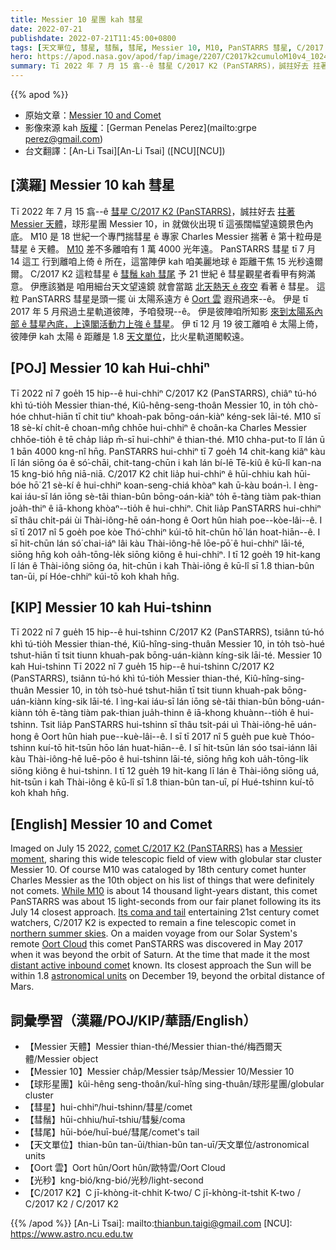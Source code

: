 ```yaml
---
title: Messier 10 星團 kah 彗星
date: 2022-07-21
publishdate: 2022-07-21T11:45:00+0800
tags: [天文單位, 彗星, 彗鬚, 彗尾, Messier 10, M10, PanSTARRS 彗星, C/2017 K2 彗星, Oort 雲, 土星, 火星, 光秒]
hero: https://apod.nasa.gov/apod/fap/image/2207/C2017k2cumuloM10v4_1024.jpg
summary: Tī 2022 年 7 月 15 翕--ê 彗星 C/2017 K2 (PanSTARRS)，誠拄好去 拄著 Messier 天體，球形星團 Messier 10，in 就做伙出現 tī 這張闊幅望遠鏡景色內底。
---
```


{{% apod %}}

- 原始文章：[Messier 10 and Comet](https://apod.nasa.gov/apod/ap220721.html)
- 影像來源 kah [版權][copyright]：[German Penelas Perez](mailto:grpe perez@gmail.com)
- 台文翻譯：[An-Li Tsai][An-Li Tsai] ([NCU][NCU])

## [漢羅] Messier 10 kah 彗星
Tī 2022 年 7 月 15 翕--ê [彗星 C/2017 K2 (PanSTARRS)][comet C/2017 K2 (PanSTARRS)]，誠拄好去 [拄著 Messier 天體][Messier moment]，球形星團 Messier 10，in 就做伙出現 tī 這張闊幅望遠鏡景色內底。
M10 是 18 世紀一个專門揣彗星 ê 專家 Charles Messier 揣著 ê 第十粒毋是彗星 ê 天體。
[M10][While M10] 差不多離咱有 1 萬 4000 光年遠。
PanSTARRS 彗星 tī 7 月 14 這工 行到離咱上倚 ê 所在，這當陣伊 kah 咱美麗地球 ê 距離干焦 15 光秒遠爾爾。
C/2017 K2 這粒彗星 ê [彗鬚 kah 彗尾][Its coma and tail t] 予 21 世紀 ê 彗星觀星者看甲有夠滿意。
伊應該猶是 咱用細台天文望遠鏡 就會當踮 [北天熱天 ê 夜空][northern summer skies] 看著 ê 彗星。
這粒 PanSTARRS 彗星是頭一擺 ùi 太陽系遠方 ê [Oort 雲][Oort Cloud] 遐飛過來--ê。
伊是 tī 2017 年 5 月飛過土星軌道彼陣，予咱發現--ê。
伊是彼陣咱所知影 [來到太陽系內部 ê 彗星內底，上遠閣活動力上強 ê 彗星][distant active inbound comet]。
伊 tī 12 月 19 彼工離咱 ê 太陽上倚，彼陣伊 kah 太陽 ê 距離是 1.8 [天文單位][astronomical units]，比火星軌道閣較遠。

## [POJ] Messier 10 kah Hui-chhiⁿ
Tī 2022 nî 7 goe̍h 15 hip--ê hui-chhiⁿ C/2017 K2 (PanSTARRS), chiâⁿ tú-hó khì tú-tio̍h Messier thian-thé, Kiû-hêng-seng-thoân Messier 10, in to̍h chò-hóe chhut-hiān tī chit tiuⁿ khoah-pak bōng-oán-kiàⁿ kéng-sek lāi-té.
M10 sī 18 sè-kí chi̍t-ê choan-mn̂g chhōe hui-chhiⁿ ê choân-ka Charles Messier chhōe-tio̍h ê tē cha̍p lia̍p m̄-sī hui-chhiⁿ ê thian-thé.
M10 chha-put-to lî lán ū 1 bān 4000 kng-nî hn̄g.
PanSTARRS hui-chhiⁿ tī 7 goe̍h 14 chit-kang kiâⁿ kàu lī lán siōng óa ê só͘-chāi, chit-tang-chūn i kah lán bí-lē Tē-kiû ê kū-lî kan-na 15 kng-bió hn̄g niā-niā.
C/2017 K2 chit lia̍p hui-chhiⁿ ê hūi-chhiu kah hūi-bóe hō͘ 21 sè-kí ê hui-chhiⁿ koan-seng-chiá khòaⁿ kah ū-kàu boán-ì.
I èng-kai iáu-sī lán iōng sè-tâi thian-bûn bōng-oán-kiàⁿ to̍h ē-tàng tiàm pak-thian joa̍h-thiⁿ ê iā-khong khòaⁿ--tio̍h ê hui-chhiⁿ.
Chit lia̍p PanSTARRS hui-chhiⁿ sī thâu chi̍t-pái ùi Thài-iông-hē oán-hong ê Oort hûn hiah poe--kòe-lâi--ê.
I sī tī 2017 nî 5 goe̍h poe kòe Thó͘-chhiⁿ kúi-tō hit-chūn hō͘ lán hoat-hiān--ê.
I sī hit-chūn lán só͘ chai-iáⁿ lâi kàu Thài-iông-hē lōe-pō͘ ê hui-chhiⁿ lāi-té, siōng hn̄g koh oa̍h-tōng-le̍k siōng kiông ê hui-chhiⁿ.
I tī 12 goe̍h 19 hit-kang lī lán ê Thài-iông siōng óa, hit-chūn i kah Thài-iông ê kū-lî sī 1.8 thian-bûn tan-ūi, pí Hóe-chhiⁿ kúi-tō koh khah hn̄g.


## [KIP] Messier 10 kah Hui-tshinn
Tī 2022 nî 7 gue̍h 15 hip--ê hui-tshinn C/2017 K2 (PanSTARRS), tsiânn tú-hó khì tú-tio̍h Messier thian-thé, Kiû-hîng-sing-thuân Messier 10, in to̍h tsò-hué tshut-hiān tī tsit tiunn khuah-pak bōng-uán-kiànn kíng-sik lāi-té.
Messier 10 kah Hui-tshinn
Tī 2022 nî 7 gue̍h 15 hip--ê hui-tshinn C/2017 K2 (PanSTARRS), tsiânn tú-hó khì tú-tio̍h Messier thian-thé, Kiû-hîng-sing-thuân Messier 10, in to̍h tsò-hué tshut-hiān tī tsit tiunn khuah-pak bōng-uán-kiànn kíng-sik lāi-té.
I ìng-kai iáu-sī lán iōng sè-tâi thian-bûn bōng-uán-kiànn to̍h ē-tàng tiàm pak-thian jua̍h-thinn ê iā-khong khuànn--tio̍h ê hui-tshinn.
Tsit lia̍p PanSTARRS hui-tshinn sī thâu tsi̍t-pái uì Thài-iông-hē uán-hong ê Oort hûn hiah pue--kuè-lâi--ê.
I sī tī 2017 nî 5 gue̍h pue kuè Thóo-tshinn kuí-tō hit-tsūn hōo lán huat-hiān--ê.
I sī hit-tsūn lán sóo tsai-iánn lâi kàu Thài-iông-hē luē-pōo ê hui-tshinn lāi-té, siōng hn̄g koh ua̍h-tōng-li̍k siōng kiông ê hui-tshinn.
I tī 12 gue̍h 19 hit-kang lī lán ê Thài-iông siōng uá, hit-tsūn i kah Thài-iông ê kū-lî sī 1.8 thian-bûn tan-uī, pí Hué-tshinn kuí-tō koh khah hn̄g.

## [English] Messier 10 and Comet

Imaged on July 15 2022, [comet C/2017 K2 (PanSTARRS)][comet C/2017 K2 (PanSTARRS)] has a [Messier moment][Messier moment], sharing this wide telescopic field of view with globular star cluster Messier 10.
Of course M10 was cataloged by 18th century comet hunter Charles Messier as the 10th object on his list of things that were definitely not comets.
[While M10][While M10] is about 14 thousand light-years distant, this comet PanSTARRS was about 15 light-seconds from our fair planet following its its July 14 closest approach.
[Its coma and tail][Its coma and tail e] entertaining 21st century comet watchers, C/2017 K2 is expected to remain a fine telescopic comet in [northern summer skies][northern summer skies].
On a maiden voyage from our Solar System's remote [Oort Cloud][Oort Cloud] this comet PanSTARRS was discovered in May 2017 when it was beyond the orbit of Saturn.
At the time that made it the most [distant active inbound comet][distant active inbound comet] known.
Its closest approach the Sun will be within 1.8 [astronomical units][astronomical units] on December 19, beyond the orbital distance of Mars.

## 詞彙學習（漢羅/POJ/KIP/華語/English）
- 【Messier 天體】Messier thian-thé/Messier thian-thé/梅西爾天體/Messier object
- 【Messier 10】Messier cha̍p/Messier tsa̍p/Messier 10/Messier 10
- 【球形星團】kûi-hêng seng-thoân/kuî-hîng sing-thuân/球形星團/globular cluster
- 【彗星】hui-chhiⁿ/hui-tshinn/彗星/comet
- 【彗鬚】hūi-chhiu/huī-tshiu/彗髮/coma
- 【彗尾】hūi-bóe/huī-bué/彗尾/comet's tail
- 【天文單位】thian-bûn tan-ūi/thian-bûn tan-uī/天文單位/astronomical units
- 【Oort 雲】Oort hûn/Oort hûn/歐特雲/Oort Cloud
- 【光秒】kng-bió/kng-bió/光秒/light-second
- 【C/2017 K2】C jī-khòng-it-chhit K-two/ C jī-khòng-it-tshit K-two / C/2017 K2 / C/2017 K2


{{% /apod %}}
[An-Li Tsai]: mailto:thianbun.taigi@gmail.com
[NCU]: https://www.astro.ncu.edu.tw

[copyright]: https://apod.nasa.gov/apod/fap/lib/about_apod.html#srapply

[comet C/2017 K2 (PanSTARRS)]:https://en.wikipedia.org/wiki/C/2017_K2_(PanSTARRS)
[Messier moment]:https://www.nasa.gov/content/explore-the-night-sky-hubble-s-messier-catalog-bio
[While M10]:https://apod.nasa.gov/apod/ap010630.html
[Its coma and tail e]:https://apod.nasa.gov/apod/ap220630.html
[Its coma and tail t]:https://apod.tw/daily/20220630/
[northern summer skies]:https://in-the-sky.org/data/object.php?id=CK17K020
[Oort Cloud]:https://solarsystem.nasa.gov/solar-system/oort-cloud/overview/
[distant active inbound comet]:https://hubblesite.org/contents/news-releases/2017/news-2017-40.html
[astronomical units]:https://solarsystem.nasa.gov/news/1230/cosmic-distances/
